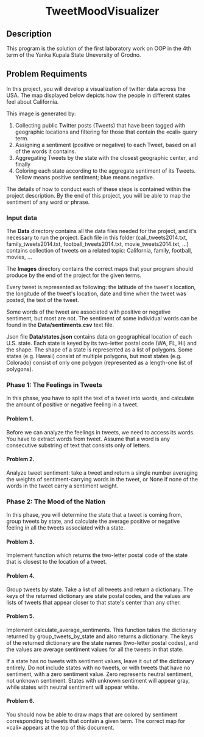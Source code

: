 <h1 align="center">TweetMoodVisualizer</h1>

## Description
This program is the solution of the first laboratory work on OOP in the 4th term of the Yanka Kupala State Uneversity of Grodno.

## Problem Requiments
In this project, you will develop a visualization of twitter data across the USA. The map displayed below depicts how the people in different states feel about California.

This image is generated by:
1. Collecting public Twitter posts (Tweets) that have been tagged with geographic locations and
filtering for those that contain the «cali» query term.
2. Assigning a sentiment (positive or negative) to each Tweet, based on all of the words it
contains.
3. Aggregating Tweets by the state with the closest geographic center, and finally
4. Coloring each state according to the aggregate sentiment of its Tweets. Yellow means
positive sentiment; blue means negative.

The details of how to conduct each of these steps is contained within the project description.
By the end of this project, you will be able to map the sentiment of any word or phrase.

### Input data
The **Data** directory contains all the data files needed for the project, and it's necessary to run the project. Each file in this folder (cali_tweets2014.txt, family_tweets2014.txt, football_tweets2014.txt, movie_tweets2014.txt, ...) contains collection of tweets on a related topic: California, family, football, movies, ...

The **Images** directory contains the correct maps that your program should produce by the end of the project for the given terms.

Every tweet is represented as following: the latitude of the tweet's location, the longitude of the tweet's location, date and time when the tweet was posted, the text of the tweet.

Some words of the tweet are associated with positive or negative sentiment, but most are not. The sentiment of some individual words can be found in the __Data/sentiments.csv__ text file.

Json file __Data/states.json__ contains data on geographical location of each U.S. state. Each state is keyed by its two-letter postal code (WA, FL, HI) and the shape. The shape of a state is represented as a list of polygons. Some states (e.g. Hawaii) consist of multiple polygons, but most states (e.g. Colorado) consist of only one polygon (represented as a length-one list of polygons).

### Phase 1: The Feelings in Tweets
In this phase, you have to split the text of a tweet into words, and calculate the amount of positive or negative feeling in a tweet.

#### Problem 1.
Before we can analyze the feelings in tweets, we need to access its words. You have to extract words from tweet. Assume that a word is any consecutive substring of text that consists only of letters.

#### Problem 2.
Analyze tweet sentiment: take a tweet and return a single number averaging the weights of sentiment-carrying words in the tweet, or None if none of the words in the tweet carry a sentiment weight.

### Phase 2: The Mood of the Nation
In this phase, you will determine the state that a tweet is coming from, group tweets by state, and calculate the average positive or negative feeling in all the tweets associated with a state. 

#### Problem 3.
Implement function which returns the two-letter postal code of the state that is closest to the location of a tweet.

#### Problem 4.
Group tweets by state. Take a list of all tweets and return a dictionary. The keys of the returned dictionary are state postal codes, and the values are lists of tweets that appear closer to that state's center than any other.

#### Problem 5.
Implement calculate_average_sentiments. This function takes the dictionary returned by group_tweets_by_state and also returns a dictionary. The keys of the returned dictionary are the state names (two-letter postal codes), and the values are average sentiment values for all the tweets in that state.

If a state has no tweets with sentiment values, leave it out of the dictionary entirely. Do not include states with no tweets, or with tweets that have no sentiment, with a zero sentiment value. Zero represents neutral sentiment, not unknown sentiment. States with unknown sentiment will appear gray, while states with neutral sentiment will appear white.

#### Problem 6.
You should now be able to draw maps that are colored by sentiment corresponding to tweets that contain a given term. The correct map for «cali» appears at the top of this document.
